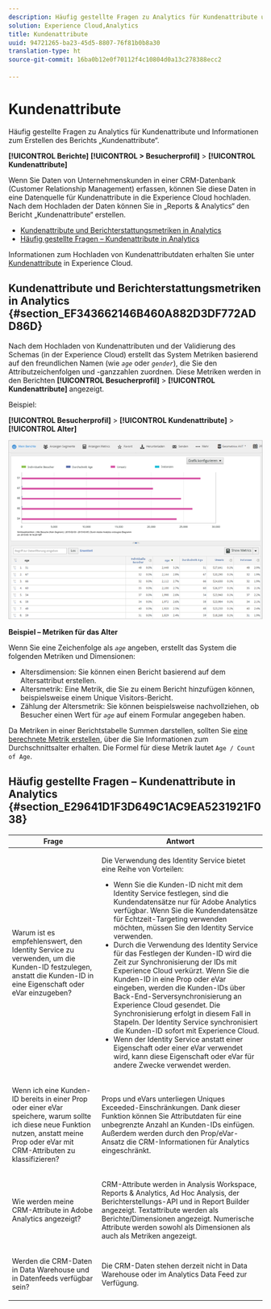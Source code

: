 ```yaml
---
description: Häufig gestellte Fragen zu Analytics für Kundenattribute und Informationen zum Erstellen des Berichts „Kundenattribute“.
solution: Experience Cloud,Analytics
title: Kundenattribute
uuid: 94721265-ba23-45d5-8807-76f81b0b8a30
translation-type: ht
source-git-commit: 16ba0b12e0f70112f4c10804d0a13c278388ecc2

---
```



# Kundenattribute

Häufig gestellte Fragen zu Analytics für Kundenattribute und Informationen zum Erstellen des Berichts „Kundenattribute“.

**[!UICONTROL Berichte]** **[!UICONTROL &gt; Besucherprofil]** &gt; **[!UICONTROL Kundenattribute]**

Wenn Sie Daten von Unternehmenskunden in einer CRM-Datenbank (Customer Relationship Management) erfassen, können Sie diese Daten in eine Datenquelle für Kundenattribute in die Experience Cloud hochladen. Nach dem Hochladen der Daten können Sie in „Reports &amp; Analytics“ den Bericht „Kundenattribute“ erstellen.

* [Kundenattribute und Berichterstattungsmetriken in Analytics](/help/components/c-variables/dimensionslist/reports-customer-attributes.md#section_EF343662146B460A882D3DF772ADD86D)
* [Häufig gestellte Fragen – Kundenattribute in Analytics](/help/components/c-variables/dimensionslist/reports-customer-attributes.md#section_E29641D1F3D649C1AC9EA5231921F038)

Informationen zum Hochladen von Kundenattributdaten erhalten Sie unter [Kundenattribute](https://marketing.adobe.com/resources/help/de_DE/mcloud/attributes.html) in Experience Cloud.

## Kundenattribute und Berichterstattungsmetriken in Analytics {#section_EF343662146B460A882D3DF772ADD86D}

Nach dem Hochladen von Kundenattributen und der Validierung des Schemas (in der Experience Cloud) erstellt das System Metriken basierend auf den freundlichen Namen (wie *`age`* oder *`gender`*), die Sie den Attributzeichenfolgen und -ganzzahlen zuordnen. Diese Metriken werden in den Berichten **[!UICONTROL Besucherprofil]** &gt; **[!UICONTROL Kundenattribute]** angezeigt.

Beispiel:

**[!UICONTROL Besucherprofil]** &gt; **[!UICONTROL Kundenattribute]** &gt; **[!UICONTROL Alter]**

![](assets/report_age.png)

**Beispiel – Metriken für das Alter**

Wenn Sie eine Zeichenfolge als *`age`* angeben, erstellt das System die folgenden Metriken und Dimensionen:

* Altersdimension: Sie können einen Bericht basierend auf dem Altersattribut erstellen.
* Altersmetrik: Eine Metrik, die Sie zu einem Bericht hinzufügen können, beispielsweise einem Unique Visitors-Bericht.
* Zählung der Altersmetrik: Sie können beispielsweise nachvollziehen, ob Besucher einen Wert für *`age`* auf einem Formular angegeben haben.

Da Metriken in einer Berichtstabelle Summen darstellen, sollten Sie [eine berechnete Metrik erstellen](https://marketing.adobe.com/resources/help/de_DE/analytics/calcmetrics/), über die Sie Informationen zum Durchschnittsalter erhalten. Die Formel für diese Metrik lautet `Age / Count of Age`.

## Häufig gestellte Fragen – Kundenattribute in Analytics {#section_E29641D1F3D649C1AC9EA5231921F038}

<table id="table_88631069013B408EBB0A810657662B36"> 
 <thead> 
  <tr> 
   <th colname="col1" class="entry"> Frage </th> 
   <th colname="col2" class="entry"> Antwort </th> 
  </tr> 
 </thead>
 <tbody> 
  <tr> 
   <td colname="col1"> <p>Warum ist es empfehlenswert, den Identity Service zu verwenden, um die Kunden-ID festzulegen, anstatt die Kunden-ID in eine Eigenschaft oder eVar einzugeben? </p> </td> 
   <td colname="col2"> <p>Die Verwendung des Identity Service bietet eine Reihe von Vorteilen: </p> 
    <ul id="ul_5D3659604D43419F9CA5920B4F93728E"> 
     <li id="li_BA2EF0715C5A47EFAFA7191CFAD088A4">Wenn Sie die Kunden-ID nicht mit dem Identity Service festlegen, sind die Kundendatensätze nur für Adobe Analytics verfügbar. Wenn Sie die Kundendatensätze für Echtzeit-Targeting verwenden möchten, müssen Sie den Identity Service verwenden. </li> 
     <li id="li_228358684E474A298E39578D427BF932">Durch die Verwendung des Identity Service für das Festlegen der Kunden-ID wird die Zeit zur Synchronisierung der IDs mit Experience Cloud verkürzt. Wenn Sie die Kunden-ID in eine Prop oder eVar eingeben, werden die Kunden-IDs über Back-End-Serversynchronisierung an Experience Cloud gesendet. Die Synchronisierung erfolgt in diesem Fall in Stapeln. Der Identity Service synchronisiert die Kunden-ID sofort mit Experience Cloud. </li> 
     <li id="li_BCF28219E4014FCF9F747C3D8D270526"> Wenn der Identity Service anstatt einer Eigenschaft oder einer eVar verwendet wird, kann diese Eigenschaft oder eVar für andere Zwecke verwendet werden. </li> 
    </ul> </td> 
  </tr> 
  <tr> 
   <td colname="col1"> <p>Wenn ich eine Kunden-ID bereits in einer Prop oder einer eVar speichere, warum sollte ich diese neue Funktion nutzen, anstatt meine Prop oder eVar mit CRM-Attributen zu klassifizieren? </p> </td> 
   <td colname="col2"> <p>Props und eVars unterliegen Uniques Exceeded-Einschränkungen. Dank dieser Funktion können Sie Attributdaten für eine unbegrenzte Anzahl an Kunden-IDs einfügen. Außerdem werden durch den Prop/eVar-Ansatz die CRM-Informationen für Analytics eingeschränkt. </p> </td> 
  </tr> 
  <tr> 
   <td colname="col1"> <p>Wie werden meine CRM-Attribute in Adobe Analytics angezeigt? </p> </td> 
   <td colname="col2"> <p>CRM-Attribute werden in Analysis Workspace, Reports &amp; Analytics, Ad Hoc Analysis, der Berichterstellungs-API und in Report Builder angezeigt. Textattribute werden als Berichte/Dimensionen angezeigt. Numerische Attribute werden sowohl als Dimensionen als auch als Metriken angezeigt. </p> </td> 
  </tr> 
  <tr> 
   <td colname="col1"> <p>Werden die CRM-Daten in Data Warehouse und in Datenfeeds verfügbar sein? </p> </td> 
   <td colname="col2"> <p>Die CRM-Daten stehen derzeit nicht in Data Warehouse oder im Analytics Data Feed zur Verfügung. </p> </td> 
  </tr> 
 </tbody> 
</table>


